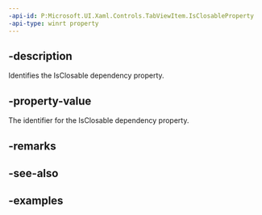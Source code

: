 ```yaml
---
-api-id: P:Microsoft.UI.Xaml.Controls.TabViewItem.IsClosableProperty
-api-type: winrt property
---
```


## -description

Identifies the IsClosable dependency property.

## -property-value

The identifier for the IsClosable dependency property.

## -remarks

## -see-also

## -examples

